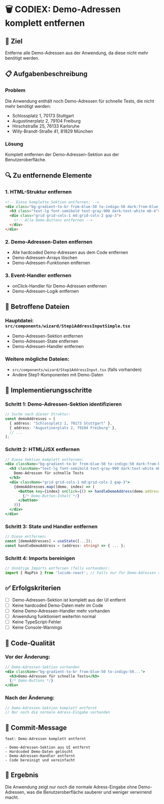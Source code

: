 # 🗑️ CODIEX: Demo-Adressen komplett entfernen

## 🎯 Ziel
Entferne alle Demo-Adressen aus der Anwendung, da diese nicht mehr benötigt werden.

## 📋 Aufgabenbeschreibung

### Problem
Die Anwendung enthält noch Demo-Adressen für schnelle Tests, die nicht mehr benötigt werden:
- Schlossplatz 1, 70173 Stuttgart
- Augustinerplatz 2, 79104 Freiburg  
- Hirschstraße 25, 76133 Karlsruhe
- Willy-Brandt-Straße 41, 81829 München

### Lösung
Komplett entfernen der Demo-Adressen-Sektion aus der Benutzeroberfläche.

## 🔍 Zu entfernende Elemente

### 1. HTML-Struktur entfernen
```html
<!-- Diese komplette Sektion entfernen: -->
<div class="bg-gradient-to-br from-blue-50 to-indigo-50 dark:from-blue-900/20 dark:to-indigo-900/20 rounded-2xl p-6">
  <h3 class="text-lg font-semibold text-gray-900 dark:text-white mb-4">Demo-Adressen für schnelle Tests</h3>
  <div class="grid grid-cols-1 md:grid-cols-2 gap-3">
    <!-- Alle Demo-Buttons entfernen -->
  </div>
</div>
```

### 2. Demo-Adressen-Daten entfernen
- Alle hardcoded Demo-Adressen aus dem Code entfernen
- Demo-Adressen-Arrays löschen
- Demo-Adressen-Funktionen entfernen

### 3. Event-Handler entfernen
- onClick-Handler für Demo-Adressen entfernen
- Demo-Adressen-Logik entfernen

## 📁 Betroffene Dateien

### Hauptdatei: `src/components/wizard/Step1AddressInputSimple.tsx`
- Demo-Adressen-Sektion entfernen
- Demo-Adressen-State entfernen
- Demo-Adressen-Handler entfernen

### Weitere mögliche Dateien:
- `src/components/wizard/Step1AddressInput.tsx` (falls vorhanden)
- Andere Step1-Komponenten mit Demo-Daten

## 🚀 Implementierungsschritte

### Schritt 1: Demo-Adressen-Sektion identifizieren
```typescript
// Suche nach dieser Struktur:
const demoAddresses = [
  { address: "Schlossplatz 1, 70173 Stuttgart" },
  { address: "Augustinerplatz 2, 79104 Freiburg" },
  // ...
];
```

### Schritt 2: HTML/JSX entfernen
```jsx
// Diese Sektion komplett entfernen:
<div className="bg-gradient-to-br from-blue-50 to-indigo-50 dark:from-blue-900/20 dark:to-indigo-900/20 rounded-2xl p-6">
  <h3 className="text-lg font-semibold text-gray-900 dark:text-white mb-4">
    Demo-Adressen für schnelle Tests
  </h3>
  <div className="grid grid-cols-1 md:grid-cols-2 gap-3">
    {demoAddresses.map((demo, index) => (
      <button key={index} onClick={() => handleDemoAddress(demo.address)}>
        {/* Demo-Button-Inhalt */}
      </button>
    ))}
  </div>
</div>
```

### Schritt 3: State und Handler entfernen
```typescript
// Diese entfernen:
const [demoAddresses] = useState([...]);
const handleDemoAddress = (address: string) => { ... };
```

### Schritt 4: Imports bereinigen
```typescript
// Unnötige Imports entfernen (falls vorhanden):
import { MapPin } from 'lucide-react'; // Falls nur für Demo-Adressen verwendet
```

## ✅ Erfolgskriterien

- [ ] Demo-Adressen-Sektion ist komplett aus der UI entfernt
- [ ] Keine hardcoded Demo-Daten mehr im Code
- [ ] Keine Demo-Adressen-Handler mehr vorhanden
- [ ] Anwendung funktioniert weiterhin normal
- [ ] Keine TypeScript-Fehler
- [ ] Keine Console-Warnings

## 🔧 Code-Qualität

### Vor der Änderung:
```jsx
// Demo-Adressen-Sektion vorhanden
<div className="bg-gradient-to-br from-blue-50 to-indigo-50...">
  <h3>Demo-Adressen für schnelle Tests</h3>
  {/* Demo-Buttons */}
</div>
```

### Nach der Änderung:
```jsx
// Demo-Adressen-Sektion komplett entfernt
// Nur noch die normale Adress-Eingabe vorhanden
```

## 📝 Commit-Message
```
feat: Demo-Adressen komplett entfernt

- Demo-Adressen-Sektion aus UI entfernt
- Hardcoded Demo-Daten gelöscht
- Demo-Adressen-Handler entfernt
- Code bereinigt und vereinfacht
```

## 🎯 Ergebnis
Die Anwendung zeigt nur noch die normale Adress-Eingabe ohne Demo-Adressen, was die Benutzeroberfläche sauberer und weniger verwirrend macht. 